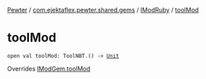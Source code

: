 [Pewter](../../index.md) / [com.ejektaflex.pewter.shared.gems](../index.md) / [IModRuby](index.md) / [toolMod](./tool-mod.md)

# toolMod

`open val toolMod: ToolNBT.() -> `[`Unit`](https://kotlinlang.org/api/latest/jvm/stdlib/kotlin/-unit/index.html)

Overrides [IModGem.toolMod](../-i-mod-gem/tool-mod.md)

